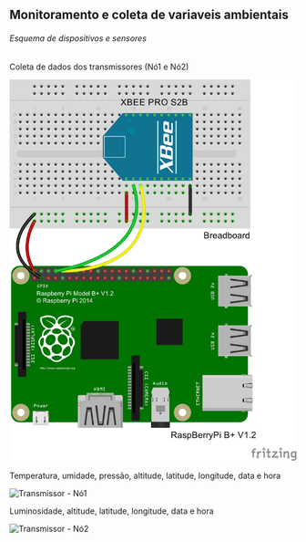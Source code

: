## Monitoramento e coleta de variaveis ambientais


###### Esquema de dispositivos e sensores

Coleta de dados dos transmissores (Nó1 e Nó2)


![Coordenador](https://github.com/dcmiranda/AmbientALL/blob/master/Coordenador.png)



Temperatura, umidade, pressão, altitude, latitude, longitude, data e hora


![Transmissor - Nó1](https://github.com/dcmiranda/AmbientALL/blob/master/Nó1.png)



Luminosidade, altitude, latitude, longitude, data e hora


![Transmissor - Nó2](https://github.com/dcmiranda/AmbientALL/blob/master/Nó2.png)